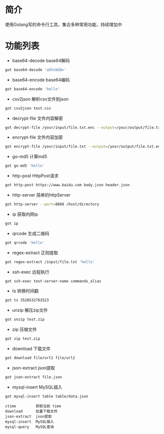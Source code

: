 # 简介

使用Golang写的命令行工具，集合多种常用功能，持续增加中

# 功能列表

- base64-decode base64解码

```sh
got base64-decode 'aGVsbG8='
```

- base64-encode base64编码

```sh
got base64-encode 'hello'
```

- csv2json 解析csv文件到json

```sh
got csv2json test.csv
```

- decrypt-file 文件内容解密

```sh
got decrypt-file /your/input/file.txt.enc --output=/your/output/file.txt
```

- encrypt-file 文件内容加密

```sh
got encrypt-file /your/input/file.txt --output=/your/output/file.txt.enc
```

- go-md5 计算md5

```sh
got go-md5 'hello'
```

- http-post HttpPost请求

```sh
got http-post https://www.baidu.com body.json header.json
```

- http-server 简单的httpServer

```sh
got http-server --port=8888 /host/directory 
```

- ip 获取内网ip

```sh
got ip
```

- qrcode 生成二维码

```sh
got qrcode 'hello'
```

- regex-extract 正则提取

```sh
got regex-extract /input/file.txt 'hello'
```

- ssh-exec 远程执行

```sh
got ssh-exec test-server-name commands_alias
```

- ts 转换时间戳

```sh
got ts 3528532763523
```

- unzip 解压zip文件

```sh
got unzip test.zip
```

- zip 压缩文件

```sh
got zip test.zip
```

- download 下载文件 

```sh
got download file/url1 file/url2
```

- json-extract json提取

```sh
got json-extract file.json
```

- mysql-insert MySQL插入

```sh
got mysql-insert table table/data.json
```

```text
ctime         获取当前 time
download      批量下载文件
json-extract  json提取
mysql-insert  MySQL插入
mysql-query   MySQL查询
```
